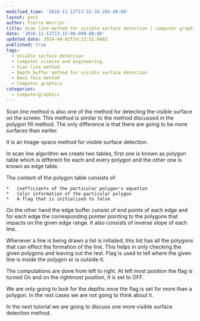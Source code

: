```yaml
---
modified_time: '2016-11-12T13:15:39.285-08:00'
layout: post
author: Fierce Warrior
title: Scan line method for visible surface detection | computer graphics
date: '2016-11-12T13:15:00.000-08:00'
updated_date: 2020-04-01T14:23:52.668Z
published: true
tags:
  - Visible surface detection
  - Computer science and engineering.
  - Scan line method
  - Depth buffer method for visible surface detection
  - Back face method
  - Computer graphics
categories:
  - computergraphics
---
```

Scan line method is also one of the method for detecting the visible surface on the screen. This method is similar to the method discussed in the polygon fill method. The only difference is that there are going to be more surfaces than earlier.

It is an Image-space method for visible surface detection.

In scan line algorithm we create two tables, first one is known as polygon table which is different for each and every polygon and the other one is known as edge table.

The content of the polygon table consists of:

    *   Coefficients of the particular polygon's equation
    *   Color information of the particular polygon 
    *   A flag that is initialized to false  

On the other hand the edge buffer consist of end points of each edge and for each edge the corresponding pointer pointing to the polygons that impacts on the given edge range. It also consists of inverse slope of each line.

Whenever a line is being drawn a list is initiated, this list has all the polygons that can effect the formation of the line. This helps in only checking the given polygons and leaving out the rest. Flag is used to tell where the given line is inside the polygon or is outside it.

The computations are done from left to right. At left most position the flag is turned On and on the rightmost position, it is set to OFF.

We are only going to look for the depths once the flag is set for more than a polygon. In the rest cases we are not going to think about it.

In the next tutorial we are going to discuss one more visible surface detection method.
